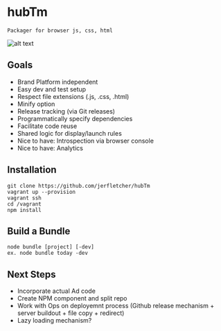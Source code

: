 # hubTm
    Packager for browser js, css, html

![alt text](https://docs.google.com/drawings/d/1Vv341Zr22ccehyCmahUQ7_kXvsVZk4JSXFoj44y45FM/pub?w=452&h=719 "Architecture")


## Goals
*   Brand Platform independent
*   Easy dev and test setup
*   Respect file extensions (.js, .css, .html)
*   Minify option
*   Release tracking (via Git releases)
*   Programmatically specify dependencies
*   Facilitate code reuse
*   Shared logic for display/launch rules
*   Nice to have: Introspection via browser console
*   Nice to have: Analytics
    

## Installation

    git clone https://github.com/jerfletcher/hubTm
    vagrant up --provision
    vagrant ssh
    cd /vagrant
    npm install

## Build a Bundle
    node bundle [project] [-dev]
    ex. node bundle today -dev

## Next Steps
*   Incorporate actual Ad code
*   Create NPM component and split repo
*   Work with Ops on deployemnt process (Github release mechanism + server buildout + file copy + redirect)
*   Lazy loading mechanism?
